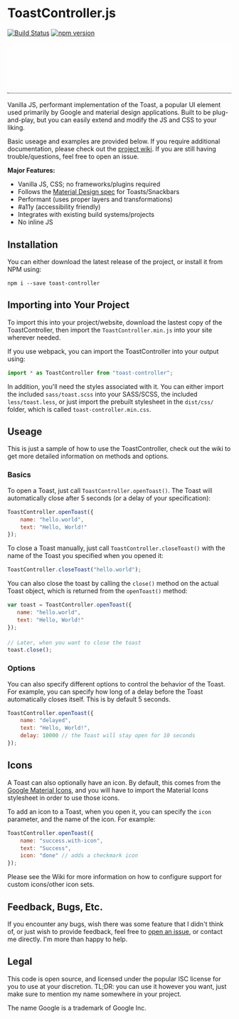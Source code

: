 # ToastController.js

[![Build Status](https://travis-ci.org/aeolingamenfel/toast-controller.svg?branch=master)](https://travis-ci.org/aeolingamenfel/toast-controller)
[![npm version](https://badge.fury.io/js/toast-controller.svg)](https://badge.fury.io/js/toast-controller)

![Example Gif of Toast Animating](https://raw.githubusercontent.com/aeolingamenfel/toast-controller/master/examples/ex.gif)

Vanilla JS, performant implementation of the Toast, a popular UI element used
primarily by Google and material design applications. Built to be plug-and-play,
but you can easily extend and modify the JS and CSS to your liking.

Basic useage and examples are provided below. If you require additional
documentation, please check out the
[project wiki](https://github.com/aeolingamenfel/toast-controller/wiki). If you
are still having trouble/questions, feel free to open an issue.

**Major Features:**

 - Vanilla JS, CSS; no frameworks/plugins required
 - Follows the [Material Design spec](https://material.io/guidelines/components/snackbars-toasts.html#) for Toasts/Snackbars
 - Performant (uses proper layers and transformations)
 - #a11y (accessibility friendly)
 - Integrates with existing build systems/projects
 - No inline JS

## Installation

You can either download the latest release of the project, or install it from
NPM using:

```
npm i --save toast-controller
```

## Importing into Your Project

To import this into your project/website, download the lastest copy of the
ToastController, then import the `ToastController.min.js` into your site
wherever needed.

If you use webpack, you can import the ToastController into your output using:

```Javascript
import * as ToastController from "toast-controller";
```

In addition, you'll need the styles associated with it. You can either import
the included `sass/toast.scss` into your SASS/SCSS, the included
`less/toast.less`, or just import the prebuilt stylesheet in the `dist/css/`
folder, which is called `toast-controller.min.css`.

## Useage

This is just a sample of how to use the ToastController, check out the wiki to
get more detailed information on methods and options.

### Basics

To open a Toast, just call `ToastController.openToast()`. The Toast will
automatically close after 5 seconds (or a delay of your specification):

```Javascript
ToastController.openToast({
    name: "hello.world",
    text: "Hello, World!"
});
```

To close a Toast manually, just call `ToastController.closeToast()` with the
name of the Toast you specified when you opened it:

```Javascript
ToastController.closeToast("hello.world");
```

You can also close the toast by calling the `close()` method on the actual Toast
object, which is returned from the `openToast()` method:

```Javascript
var toast = ToastController.openToast({
   name: "hello.world",
   text: "Hello, World!"
});

// Later, when you want to close the toast
toast.close();
```

### Options

You can also specify different options to control the behavior of the Toast.
For example, you can specify how long of a delay before the Toast
automatically closes itself. This is by default 5 seconds.

```Javascript
ToastController.openToast({
    name: "delayed",
    text: "Hello, World!",
    delay: 10000 // the Toast will stay open for 10 seconds
});
```

## Icons

A Toast can also optionally have an icon. By default, this comes from the
[Google Material Icons](https://material.io/icons/), and you will have to
import the Material Icons stylesheet in order to use those icons.

To add an icon to a Toast, when you open it, you can specify the `icon`
parameter, and the name of the icon. For example:

```Javascript
ToastController.openToast({
    name: "success.with-icon",
    text: "Success",
    icon: "done" // adds a checkmark icon
});
```

Please see the Wiki for more information on how to configure support for
custom icons/other icon sets.

## Feedback, Bugs, Etc.

If you encounter any bugs, wish there was some feature that I didn't think
of, or just wish to provide feedback, feel free to
[open an issue](https://github.com/aeolingamenfel/toast-controller/issues),
or contact me directly. I'm more than happy to help.

## Legal

This code is open source, and licensed under the popular ISC license for you
to use at your discretion. TL;DR: you can use it however you want, just make
sure to mention my name somewhere in your project.

The name Google is a trademark of Google Inc.
